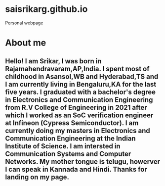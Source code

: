 # saisrikarg.github.io
Personal webpage
# About me
## Hello! I am Srikar, I was born in Rajamahendravaram,AP,India. I spent most of childhood in Asansol,WB and Hyderabad,TS and I am currently living in Bengaluru,KA for the last five years. I graduated with a bachelor's degree in Electronics and Communication Engineering from R.V College of Engineering in 2021 after which I worked as an SoC verification engineer at Infineon (Cypress Semiconductor). I am currently doing my masters in Electronics and Communication Engineering at the Indian Institute of Science. I am intersted in Communication Systems and Computer Networks. My mother tongue is telugu, howerver I can speak in Kannada and Hindi. Thanks for landing on my page.

